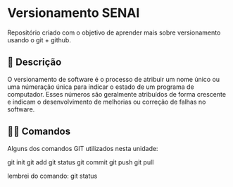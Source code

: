 # Versionamento SENAI

Repositório criado com o objetivo de aprender mais sobre versionamento usando o git + github. 

## :rocket: Descrição
O versionamento de software é o processo de atribuir um nome único ou uma númeração única para indicar o estado de um programa de computador. Esses números são geralmente atribuídos de forma crescente e indicam o desenvolvimento de melhorias ou correção de falhas no software.

## 👨‍💻️ Comandos
Alguns dos comandos GIT utilizados nesta unidade:

git init
git add 
git status
git commit
git push
git pull


lembrei do comando: git status